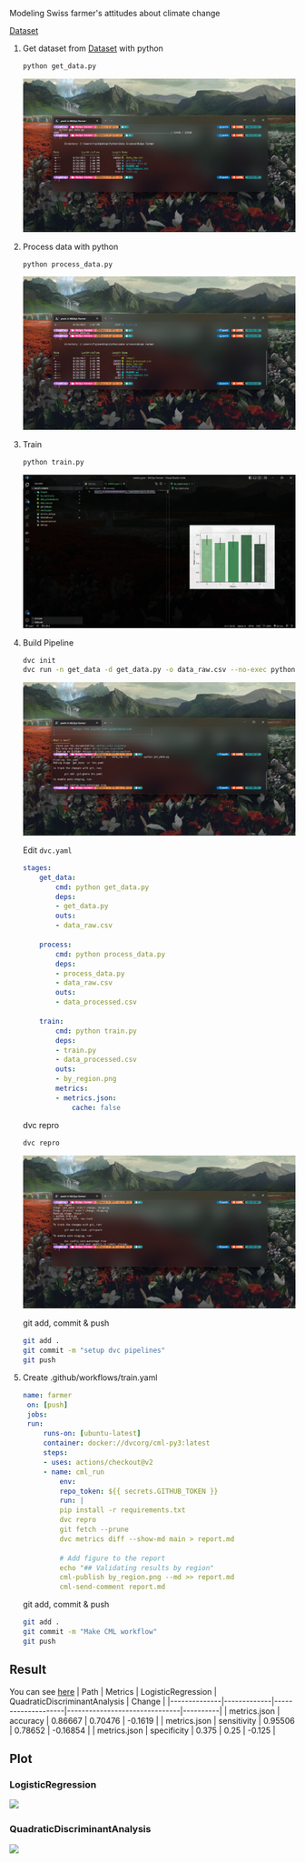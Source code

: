 Modeling Swiss farmer's attitudes about climate change

[Dataset](https://www.sciencedirect.com/science/article/pii/S2352340920303048)


1. Get dataset from [Dataset](https://www.sciencedirect.com/science/article/pii/S2352340920303048) with python
    ``` bash
    python get_data.py
    ```
    ![](https://raw.githubusercontent.com/fiqgant/MLOps-Farmer/main/Images/get_data.png)

2. Process data with python
    ``` bash
    python process_data.py
    ```
    ![](https://raw.githubusercontent.com/fiqgant/MLOps-Farmer/main/Images/process_data.png)

3. Train
    ``` bash
    python train.py
    ```
    ![](https://raw.githubusercontent.com/fiqgant/MLOps-Farmer/main/Images/train_result.png)

4. Build Pipeline
    ``` bash
    dvc init
    dvc run -n get_data -d get_data.py -o data_raw.csv --no-exec python get_data.py
    ```
    ![](https://raw.githubusercontent.com/fiqgant/MLOps-Farmer/main/Images/dvc_run.png)

    Edit `dvc.yaml`
    ``` yaml:dvc.yaml
    stages:
        get_data:
            cmd: python get_data.py
            deps:
            - get_data.py
            outs:
            - data_raw.csv

        process:
            cmd: python process_data.py
            deps:
            - process_data.py
            - data_raw.csv
            outs:
            - data_processed.csv

        train:
            cmd: python train.py
            deps:
            - train.py
            - data_processed.csv
            outs:
            - by_region.png
            metrics:
            - metrics.json:
                cache: false
    ```
    
    dvc repro
    ``` bash
    dvc repro
    ```
    ![](https://raw.githubusercontent.com/fiqgant/MLOps-Farmer/main/Images/dvc_repro.png)

    git add, commit & push
    ```bash
    git add .
    git commit -m "setup dvc pipelines"
    git push
    ```

5. Create .github/workflows/train.yaml
   ```yaml
   name: farmer
    on: [push]
    jobs:
    run:
        runs-on: [ubuntu-latest]
        container: docker://dvcorg/cml-py3:latest
        steps:
        - uses: actions/checkout@v2
        - name: cml_run
            env:
            repo_token: ${{ secrets.GITHUB_TOKEN }}
            run: |
            pip install -r requirements.txt
            dvc repro 
            git fetch --prune
            dvc metrics diff --show-md main > report.md
            
            # Add figure to the report
            echo "## Validating results by region"
            cml-publish by_region.png --md >> report.md
            cml-send-comment report.md
    ```

    git add, commit & push
    ```bash
    git add .
    git commit -m "Make CML workflow"
    git push
    ```

## Result 
You can see [here](https://github.com/fiqgant/MLOps-Farmer/commit/e217475ec059857fbad059f81d8d62b1d5353739#commitcomment-81294769)
| Path         | Metrics     | LogisticRegression | QuadraticDiscriminantAnalysis | Change   |
|--------------|-------------|--------------------|-------------------------------|----------|
| metrics.json | accuracy    | 0.86667            | 0.70476                       | -0.1619  |
| metrics.json | sensitivity | 0.95506            | 0.78652                       | -0.16854 |
| metrics.json | specificity | 0.375              | 0.25                          | -0.125   |

## Plot
### LogisticRegression
![](https://raw.githubusercontent.com/fiqgant/MLOps-Farmer/main/by_region_lr.png)
### QuadraticDiscriminantAnalysis
![](https://raw.githubusercontent.com/fiqgant/MLOps-Farmer/main/by_region_qda.png)